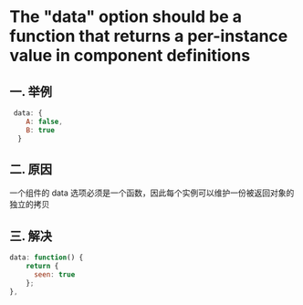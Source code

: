 # The "data" option should be a function that returns a per-instance value in component definitions

## 一. 举例
```javascript
 data: {
    A: false,
    B: true
  }
```
## 二. 原因
一个组件的 data 选项必须是一个函数，因此每个实例可以维护一份被返回对象的独立的拷贝

## 三. 解决
```javascript
data: function() {
    return {
      seen: true
    };
},
```




<comment/>
<ad/>